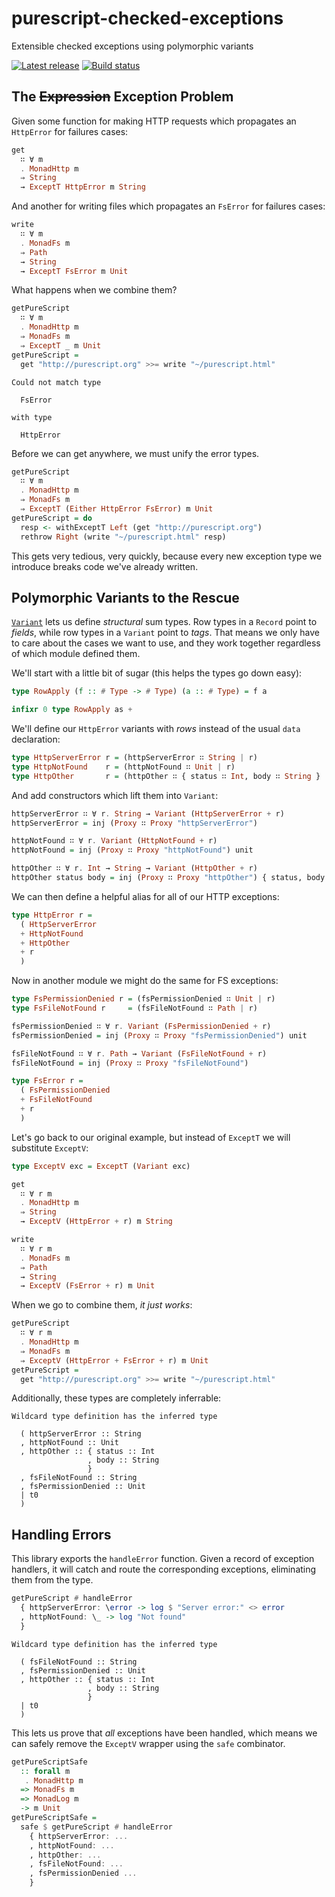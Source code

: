 # purescript-checked-exceptions

Extensible checked exceptions using polymorphic variants

[![Latest release](http://img.shields.io/github/release/natefaubion/purescript-checked-exceptions.svg)](https://github.com/natefaubion/purescript-checked-exceptions/releases)
[![Build status](https://travis-ci.org/natefaubion/purescript-checked-exceptions.svg?branch=master)](https://travis-ci.org/natefaubion/purescript-checked-exceptions)

## The ~~Expression~~ Exception Problem

Given some function for making HTTP requests which propagates an `HttpError`
for failures cases:

```purescript
get
  ∷ ∀ m
  . MonadHttp m
  ⇒ String
  → ExceptT HttpError m String
```

And another for writing files which propagates an `FsError` for failures cases:

```purescript
write
  ∷ ∀ m
  . MonadFs m
  ⇒ Path
  → String
  → ExceptT FsError m Unit
```

What happens when we combine them?

```purescript
getPureScript
  ∷ ∀ m
  . MonadHttp m
  ⇒ MonadFs m
  ⇒ ExceptT _ m Unit
getPureScript =
  get "http://purescript.org" >>= write "~/purescript.html"
```
```
Could not match type

  FsError

with type

  HttpError
```

Before we can get anywhere, we must unify the error types.

```purescript
getPureScript
  ∷ ∀ m
  . MonadHttp m
  ⇒ MonadFs m
  ⇒ ExceptT (Either HttpError FsError) m Unit
getPureScript = do
  resp <- withExceptT Left (get "http://purescript.org")
  rethrow Right (write "~/purescript.html" resp)
```

This gets very tedious, very quickly, because every new exception type we
introduce breaks code we've already written.

## Polymorphic Variants to the Rescue

[`Variant`](https://github.com/natefaubion/purescript-variant) lets us define
_structural_ sum types. Row types in a `Record` point to _fields_, while row
types in a `Variant` point to _tags_. That means we only have to care about
the cases we want to use, and they work together regardless of which module
defined them.

We'll start with a little bit of sugar (this helps the types go down easy):

```purescript
type RowApply (f :: # Type -> # Type) (a :: # Type) = f a

infixr 0 type RowApply as +
```

We'll define our `HttpError` variants with _rows_ instead of the usual `data`
declaration:

```purescript
type HttpServerError r = (httpServerError ∷ String | r)
type HttpNotFound    r = (httpNotFound ∷ Unit | r)
type HttpOther       r = (httpOther ∷ { status ∷ Int, body ∷ String } | r)
```

And add constructors which lift them into `Variant`:

```purescript
httpServerError ∷ ∀ r. String → Variant (HttpServerError + r)
httpServerError = inj (Proxy ∷ Proxy "httpServerError")

httpNotFound ∷ ∀ r. Variant (HttpNotFound + r)
httpNotFound = inj (Proxy ∷ Proxy "httpNotFound") unit

httpOther ∷ ∀ r. Int → String → Variant (HttpOther + r)
httpOther status body = inj (Proxy ∷ Proxy "httpOther") { status, body }
```

We can then define a helpful alias for all of our HTTP exceptions:

```purescript
type HttpError r =
  ( HttpServerError
  + HttpNotFound
  + HttpOther
  + r
  )
```

Now in another module we might do the same for FS exceptions:

```purescript
type FsPermissionDenied r = (fsPermissionDenied ∷ Unit | r)
type FsFileNotFound r     = (fsFileNotFound ∷ Path | r)

fsPermissionDenied ∷ ∀ r. Variant (FsPermissionDenied + r)
fsPermissionDenied = inj (Proxy ∷ Proxy "fsPermissionDenied") unit

fsFileNotFound ∷ ∀ r. Path → Variant (FsFileNotFound + r)
fsFileNotFound = inj (Proxy ∷ Proxy "fsFileNotFound")

type FsError r =
  ( FsPermissionDenied
  + FsFileNotFound
  + r
  )
```

Let's go back to our original example, but instead of `ExceptT` we will
substitute `ExceptV`:

```purescript
type ExceptV exc = ExceptT (Variant exc)
```

```purescript
get
  ∷ ∀ r m
  . MonadHttp m
  ⇒ String
  → ExceptV (HttpError + r) m String

write
  ∷ ∀ r m
  . MonadFs m
  ⇒ Path
  → String
  → ExceptV (FsError + r) m Unit
```

When we go to combine them, _it just works_:

```purescript
getPureScript
  ∷ ∀ r m
  . MonadHttp m
  ⇒ MonadFs m
  ⇒ ExceptV (HttpError + FsError + r) m Unit
getPureScript =
  get "http://purescript.org" >>= write "~/purescript.html"
```

Additionally, these types are completely inferrable:

```
Wildcard type definition has the inferred type

  ( httpServerError :: String
  , httpNotFound :: Unit
  , httpOther :: { status :: Int
                 , body :: String
                 }
  , fsFileNotFound :: String
  , fsPermissionDenied :: Unit
  | t0
  )
```

## Handling Errors

This library exports the `handleError` function. Given a record of exception
handlers, it will catch and route the corresponding exceptions, eliminating
them from the type.

```purescript
getPureScript # handleError
  { httpServerError: \error -> log $ "Server error:" <> error
  , httpNotFound: \_ -> log "Not found"
  }
```

```
Wildcard type definition has the inferred type

  ( fsFileNotFound :: String
  , fsPermissionDenied :: Unit
  , httpOther :: { status :: Int
                 , body :: String
                 }
  | t0
  )
```

This lets us prove that _all_ exceptions have been handled, which means
we can safely remove the `ExceptV` wrapper using the `safe` combinator.

```purescript
getPureScriptSafe
  :: forall m
   . MonadHttp m
  => MonadFs m
  => MonadLog m
  -> m Unit
getPureScriptSafe =
  safe $ getPureScript # handleError
    { httpServerError: ...
    , httpNotFound: ...
    , httpOther: ...
    , fsFileNotFound: ...
    , fsPermissionDenied ...
    }
```

